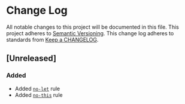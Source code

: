 # Change Log
All notable changes to this project will be documented in this file.
This project adheres to [Semantic Versioning](http://semver.org/).
This change log adheres to standards from [Keep a CHANGELOG](http://keepachangelog.com).

## [Unreleased]
### Added
- Added [`no-let`] rule
- Added [`no-this`] rule

[`no-let`]: ./docs/rules/no-let.md
[`no-this`]: ./docs/rules/no-this.md
